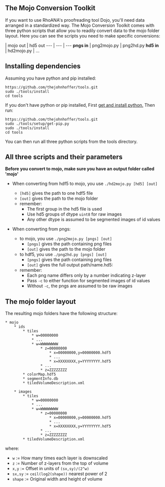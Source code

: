 ## The Mojo Conversion Toolkit

If you want to use RhoANA's proofreading tool Dojo, you'll need data arranged in a standardized way. The Mojo Conversion Toolkit comes with three python scripts that allow you to readily convert data to the mojo folder layout. Here you can see the scripts you need to make specific conversions:

   | mojo out | hd5 out
   --- | --- | ---
**pngs in** | png2mojo.py | png2hd.py
**hd5 in** | hd2mojo.py | ...

## Installing dependencies

Assuming you have python and pip installed:

```
https://github.com/thejohnhoffer/tools.git
sudo ./tools/install
cd tools
```

If you don't have python or pip installed,
First [get and install python.](https://wiki.python.org/moin/BeginnersGuide/Download)
Then run:

```
https://github.com/thejohnhoffer/tools.git
sudo ./tools/setup/get-pip.py
sudo ./tools/install
cd tools
```

You can then run all three python scripts from the tools directory.

## All three scripts and their parameters

**Before you convert to mojo, make sure you have an output folder called 'mojo'**

* When converting from hdf5 to mojo, you use `./hd2mojo.py [hd5] [out]`
    * `[hd5]` gives the path to one hdf5 file
    * `[out]` gives the path to the mojo folder
    * remember:
        * The first group in the hd5 file is used
        * Use hd5 groups of dtype `uint8` for raw images
        * Any other dtype is assumed to be segmented images of id values

* When converting from pngs:
    * to mojo, you use `./png2mojo.py [pngs] [out]`
        * `[pngs]` gives the path containing png files
        * `[out]` gives the path to the mojo folder
    * to hdf5, you use `./png2hd.py [pngs] [out]`
        * `[pngs]` gives the path containing png files
        * `[out]` gives the full output path/name.hd5:
    * remember:
        * Each png name differs only by a number indicating z-layer
        * Pass `-c` to either function for segmented images of id values
        * Without `-c`, the pngs are assumed to be raw images

## The mojo folder layout

The resulting mojo folders have the following structure:

```
* mojo
    * ids
        * tiles
            * w=00000000
            * ...
            * w=WWWWWWWW
                * z=00000000
                    * x=00000000,y=00000000.hdf5
                    * ...
                    * x=XXXXXXXX,y=YYYYYYYY.hdf5
                * ...
                * z=ZZZZZZZZ
        * colorMap.hdf5
        * segmentInfo.db
        * tiledVolumeDescription.xml

    * images
        * tiles
            * w=00000000
            * ...
            * w=WWWWWWWW
                * z=00000000
                    * x=00000000,y=00000000.hdf5
                    * ...
                    * x=XXXXXXXX,y=YYYYYYYY.hdf5
                * ...
                * z=ZZZZZZZZ
        * tiledVolumeDescription.xml
```

where:

* `w` := How many times each layer is downscaled
* `z` := Number of z-layers from the top of volume
* `x,y` := Offset in units of `(sx,sy)/(2^w)`
* `sx,sy` := `ceil(log2(shape))` nearest power of 2
* `shape` := Original width and height of volume

